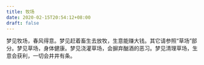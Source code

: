 ```yaml
---
title: 牧场
date: 2020-02-15T20:54:12+08:00
draft: false
---
```


梦见牧场，春风得意。梦见赶着畜生去放牧，生意能赚大钱。其它请参照“草场”部分。梦见草场，身体健康。梦见浇灌草场，会摒弃酗酒的恶习。梦见清理草场，生意会获利，一切会井井有条。
